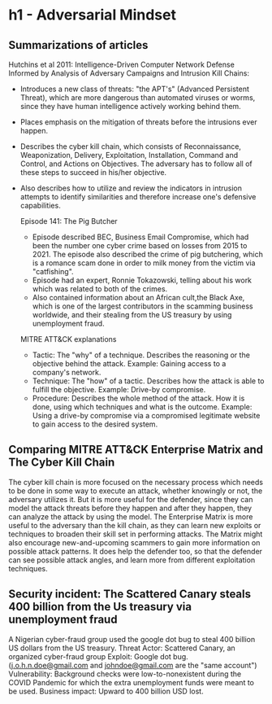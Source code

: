 # h1 - Adversarial Mindset

## Summarizations of articles
Hutchins et al 2011: Intelligence-Driven Computer Network Defense Informed by Analysis of Adversary Campaigns and Intrusion Kill Chains:

- Introduces a new class of threats: "the APT's" (Advanced Persistent Threat), which are more dangerous than automated viruses or worms, since they have human intelligence actively working behind them.
- Places emphasis on the mitigation of threats before the intrusions ever happen.
- Describes the cyber kill chain, which consists of Reconnaissance, Weaponization, Delivery, Exploitation, Installation, Command and Control, and Actions on Objectives. The adversary has to follow all of these steps to succeed in his/her objective.
- Also describes how to utilize and review the indicators in intrusion attempts to identify similarities and therefore increase one's defensive capabilities.

  Episode 141: The Pig Butcher

  - Episode described BEC, Business Email Compromise, which had been the number one cyber crime based on losses from 2015 to 2021. The episode also described the crime of pig butchering, which is a romance scam done in order to milk money from the victim via "catfishing".
  - Episode had an expert, Ronnie Tokazowski, telling about his work which was related to both of the crimes.
  - Also contained information about an African cult,the Black Axe, which is one of the largest contributors in the scamming business worldwide, and their stealing from the US treasury by using unemployment fraud.
 
  MITRE ATT&CK explanations

  - Tactic: The "why" of a technique. Describes the reasoning or the objective behind the attack. Example: Gaining access to a company's network.
  - Technique: The "how" of a tactic. Describes how the attack is able to fulfill the objective. Example: Drive-by compromise.
  - Procedure: Describes the whole method of the attack. How it is done, using which techniques and what is the outcome. Example: Using a drive-by compromise via a compromised legitimate website to gain access to the desired system.
 
## Comparing MITRE ATT&CK Enterprise Matrix and The Cyber Kill Chain

The cyber kill chain is more focused on the necessary process which needs to be done in some way to execute an attack, whether knowingly or not, the adversary utilizes it. But it is more useful for the defender, since they can model the attack threats before they happen
and after they happen, they can analyze the attack by using the model. The Enterprise Matrix is more useful to the adversary than the kill chain, as they can learn new exploits or techniques to broaden their skill set in performing attacks. The Matrix might also encourage
new-and-upcoming scammers to gain more information on possible attack patterns. It does help the defender too, so that the defender can see possible attack angles, and learn more from different exploitation techniques.

## Security incident: The Scattered Canary steals 400 billion from the Us treasury via unemployment fraud

A Nigerian cyber-fraud group used the google dot bug to steal 400 billion US dollars from the US treasury.
Threat Actor: Scattered Canary, an organized cyber-fraud group
Exploit: Google dot bug. (j.o.h.n.doe@gmail.com and johndoe@gmail.com are the "same account")
Vulnerability: Background checks were low-to-nonexistent during the COVID Pandemic for which the extra unemployment funds were meant to be used.
Business impact: Upward to 400 billion USD lost.
